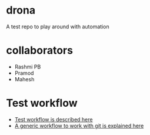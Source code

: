 # drona
A test repo to play around with automation

# collaborators
- Rashmi PB
- Pramod
- Mahesh 

# Test workflow
- [Test workflow is described here](./test-workflow.drawio)
- [A generic workflow to work with git is explained here](./git-workflow.drawio)

